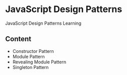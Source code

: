 # JavaScript Design Patterns

JavaScript Design Patterns Learning

## Content

- Constructor Pattern
- Module Pattern
- Revealing Module Pattern
- Singleton Pattern
